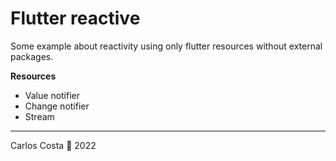 # Flutter reactive

Some example about reactivity using only flutter resources without external packages.

**Resources**

- Value notifier
- Change notifier
- Stream

---

Carlos Costa 🥪 2022

